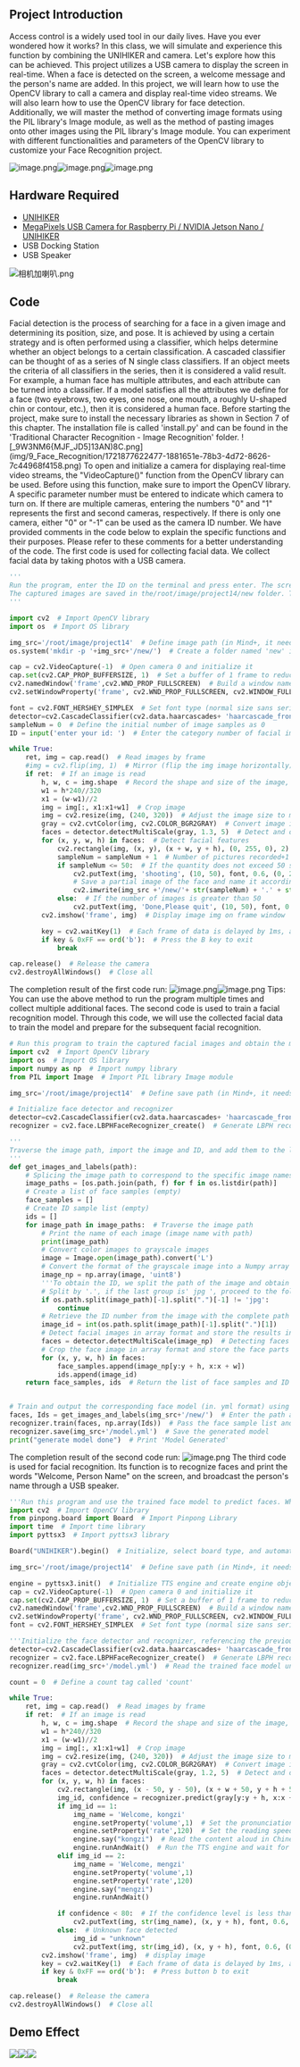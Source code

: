 ## **Project Introduction**
Access control is a widely used tool in our daily lives. Have you ever wondered how it works? In this class, we will simulate and experience this function by combining the UNIHIKER and camera. Let's explore how this can be achieved.
This project utilizes a USB camera to display the screen in real-time. When a face is detected on the screen, a welcome message and the person's name are added.
In this project, we will learn how to use the OpenCV library to call a camera and display real-time video streams. We will also learn how to use the OpenCV library for face detection. Additionally, we will master the method of converting image formats using the PIL library's Image module, as well as the method of pasting images onto other images using the PIL library's Image module. You can experiment with different functionalities and parameters of the OpenCV library to customize your Face Recognition project.

![image.png](img/9_Face_Recognition/1722582651182-604d76ee-d265-49d5-a8c5-000f56425c4c.png)![image.png](img/9_Face_Recognition/1722582686975-0d9f7565-c97e-4e49-a3e0-160c75dc7414.png)![image.png](img/9_Face_Recognition/1722582716283-eb82e65a-8344-46f3-8e2a-fc7caa09289f.png)
## **Hardware Required**

- [UNIHIKER](https://www.dfrobot.com/product-2691.html)
- [MegaPixels USB Camera for Raspberry Pi / NVIDIA Jetson Nano / UNIHIKER](https://www.dfrobot.com/product-2089.html)
- USB Docking Station
- USB Speaker

![相机加喇叭.png](img/9_Face_Recognition/1722566416040-d1d451c8-eac1-4cd1-be2e-67199570e1d2.png)
## **Code**
Facial detection is the process of searching for a face in a given image and determining its position, size, and pose. It is achieved by using a certain strategy and is often performed using a classifier, which helps determine whether an object belongs to a certain classification. A cascaded classifier can be thought of as a series of N single class classifiers. If an object meets the criteria of all classifiers in the series, then it is considered a valid result. For example, a human face has multiple attributes, and each attribute can be turned into a classifier. If a model satisfies all the attributes we define for a face (two eyebrows, two eyes, one nose, one mouth, a roughly U-shaped chin or contour, etc.), then it is considered a human face.
Before starting the project, make sure to install the necessary libraries as shown in Section 7 of this chapter. The installation file is called 'install.py' and can be found in the 'Traditional Character Recognition - Image Recognition' folder.
![_9W3NM6{MJF_JD5]13AN)8C.png](img/9_Face_Recognition/1721877622477-1881651e-78b3-4d72-8626-7c44968f4158.png)
To open and initialize a camera for displaying real-time video streams, the "VideoCapture()" function from the OpenCV library can be used. Before using this function, make sure to import the OpenCV library. A specific parameter number must be entered to indicate which camera to turn on. If there are multiple cameras, entering the numbers "0" and "1" represents the first and second cameras, respectively. If there is only one camera, either "0" or "-1" can be used as the camera ID number.
We have provided comments in the code below to explain the specific functions and their purposes. Please refer to these comments for a better understanding of the code.
The first code is used for collecting facial data. We collect facial data by taking photos with a USB camera.
```python
'''
Run the program, enter the ID on the terminal and press enter. The screen will display the image of the camera. Adjust the position and start taking photos when a green box appears. If done is displayed, the process is complete.
The captured images are saved in the/root/image/project14/new folder. This code captures 50 images, and the code parameters can be modified to capture more images.
'''

import cv2  # Import OpenCV library
import os  # Import OS library

img_src='/root/image/project14'  # Define image path (in Mind+, it needs to be specified to a fixed position when running)
os.system('mkdir -p '+img_src+'/new/')  # Create a folder named 'new' in this path (a folder needs to be created before storing images)

cap = cv2.VideoCapture(-1)  # Open camera 0 and initialize it
cap.set(cv2.CAP_PROP_BUFFERSIZE, 1)  # Set a buffer of 1 frame to reduce latency
cv2.namedWindow('frame',cv2.WND_PROP_FULLSCREEN)  # Build a window named winname with the default attribute of being able to display in full screen
cv2.setWindowProperty('frame', cv2.WND_PROP_FULLSCREEN, cv2.WINDOW_FULLSCREEN)  # Set Winname window to full screen

font = cv2.FONT_HERSHEY_SIMPLEX  # Set font type (normal size sans serif font)
detector=cv2.CascadeClassifier(cv2.data.haarcascades+ 'haarcascade_frontalface_default.xml')  # Load face detection classifier
sampleNum = 0  # Define the initial number of image samples as 0
ID = input('enter your id: ')  # Enter the category number of facial image data

while True:
    ret, img = cap.read()  # Read images by frame
    #img = cv2.flip(img, 1)  # Mirror (flip the img image horizontally)
    if ret:  # If an image is read  
        h, w, c = img.shape  # Record the shape and size of the image, including height, width, and channel
        w1 = h*240//320
        x1 = (w-w1)//2
        img = img[:, x1:x1+w1]  # Crop image
        img = cv2.resize(img, (240, 320))  # Adjust the image size to match the spacing board
        gray = cv2.cvtColor(img, cv2.COLOR_BGR2GRAY)  # Convert image img to grayscale image
        faces = detector.detectMultiScale(gray, 1.3, 5)  # Detect and obtain facial recognition data
        for (x, y, w, h) in faces:  # Detect facial features
            cv2.rectangle(img, (x, y), (x + w, y + h), (0, 255, 0), 2)  # Draw a box rectangle on the face
            sampleNum = sampleNum + 1  # Number of pictures recorded+1
            if sampleNum <= 50:  # If the quantity does not exceed 50 sheets
                cv2.putText(img, 'shooting', (10, 50), font, 0.6, (0, 255, 0), 2)  # Displaying the text 'shooting' on the image screen indicates that facial recognition is being collected
                # Save a partial image of the face and name it according to the rule sampleNum UserID.jpg
                cv2.imwrite(img_src +'/new/'+ str(sampleNum) + '.' + str(ID) + ".jpg",gray[y:y + h, x:x + w])
            else:  # If the number of images is greater than 50
                cv2.putText(img, 'Done,Please quit', (10, 50), font, 0.6, (0, 255, 0), 2)  # Display text to remind completion
        cv2.imshow('frame', img)  # Display image img on frame window

        key = cv2.waitKey(1)  # Each frame of data is delayed by 1ms, and the delay cannot be 0, otherwise the read result will be a static frame
        if key & 0xFF == ord('b'):  # Press the B key to exit
            break

cap.release()  # Release the camera
cv2.destroyAllWindows()  # Close all
```
The completion result of the first code run:
![image.png](img/9_Face_Recognition/1722583188182-4013dcfc-e1e1-4222-8d52-817f09abc518.png)![image.png](img/9_Face_Recognition/1722582020277-072301a0-36da-4411-97d1-f0582e3b61f4.png)
Tips: You can use the above method to run the program multiple times and collect multiple additional faces.
The second code is used to train a facial recognition model. Through this code, we will use the collected facial data to train the model and prepare for the subsequent facial recognition.
```python
# Run this program to train the captured facial images and obtain the model. yml model (at the same level as the new folder)
import cv2  # Import OpenCV library
import os  # Import OS library
import numpy as np  # Import numpy library
from PIL import Image  # Import PIL library Image module

img_src='/root/image/project14'  # Define save path (in Mind+, it needs to be specified to a fixed location when running)

# Initialize face detector and recognizer
detector=cv2.CascadeClassifier(cv2.data.haarcascades+ 'haarcascade_frontalface_default.xml')  # Load face detection classifier
recognizer = cv2.face.LBPHFaceRecognizer_create()  # Generate LBPH recognizer instance model (empty)

'''
Traverse the image path, import the image and ID, and add them to the list
'''
def get_images_and_labels(path):
    # Splicing the image path to correspond to the specific image names, such as/root/image/project14/new/50.1.jpg, and storing them in the image_caths list
    image_paths = [os.path.join(path, f) for f in os.listdir(path)] 
    # Create a list of face samples (empty)
    face_samples = [] 
    # Create ID sample list (empty)
    ids = []  
    for image_path in image_paths:  # Traverse the image path
        # Print the name of each image (image name with path)
        print(image_path) 
        # Convert color images to grayscale images
        image = Image.open(image_path).convert('L')
        # Convert the format of the grayscale image into a Numpy array again
        image_np = np.array(image, 'uint8')
        '''To obtain the ID, we split the path of the image and obtain relevant information'''
        # Split by '.', if the last group is' jpg ', proceed to the following steps
        if os.path.split(image_path)[-1].split(".")[-1] != 'jpg':
            continue
        # Retrieve the ID number from the image with the complete path name, where the ID is the one we set when collecting the image
        image_id = int(os.path.split(image_path)[-1].split(".")[1])
        # Detect facial images in array format and store the results in faces
        faces = detector.detectMultiScale(image_np)  # Detecting faces
        # Crop the face image in array format and store the face parts in the face sample list, and then store the ID numbers of the images in the ID sample list
        for (x, y, w, h) in faces:
            face_samples.append(image_np[y:y + h, x:x + w])
            ids.append(image_id)
    return face_samples, ids  # Return the list of face samples and ID samples


# Train and output the corresponding face model (in. yml format) using the LBPH recognizer model
faces, Ids = get_images_and_labels(img_src+'/new/')  # Enter the path and image folder name to obtain the list of face samples and ID samples
recognizer.train(faces, np.array(Ids))  # Pass the face sample list and ID sample list into an empty LBPH recognizer model to obtain a complete face model
recognizer.save(img_src+'/model.yml')  # Save the generated model
print("generate model done")  # Print 'Model Generated'

```
The completion result of the second code run:
![image.png](img/9_Face_Recognition/1722582208209-337d7b4a-edc1-4b08-8376-aa644642d09d.png)
The third code is used for facial recognition. Its function is to recognize faces and print the words "Welcome, Person Name" on the screen, and broadcast the person's name through a USB speaker.
```python
'''Run this program and use the trained face model to predict faces. When a trained face is detected, display the welcome message and the person's name, and broadcast the person's name; When an unfamiliar face is detected, it displays "unknown", and the more images collected, the higher the recognition accuracy'''
import cv2  # Import OpenCV library
from pinpong.board import Board  # Import Pinpong Library
import time  # Import time library
import pyttsx3  # Import pyttsx3 library

Board("UNIHIKER").begin()  # Initialize, select board type, and automatically recognize without inputting board type

img_src='/root/image/project14'  # Define save path (in Mind+, it needs to be specified to a fixed location when running)

engine = pyttsx3.init()  # Initialize TTS engine and create engine objects
cap = cv2.VideoCapture(-1)  # Open camera 0 and initialize it
cap.set(cv2.CAP_PROP_BUFFERSIZE, 1)  # Set a buffer of 1 frame to reduce latency
cv2.namedWindow('frame',cv2.WND_PROP_FULLSCREEN)  # Build a window named winname with the default attribute of being able to display in full screen
cv2.setWindowProperty('frame', cv2.WND_PROP_FULLSCREEN, cv2.WINDOW_FULLSCREEN)  # Set Winname window to full screen
font = cv2.FONT_HERSHEY_SIMPLEX  # Set font type (normal size sans serif font)

'''Initialize the face detector and recognizer, referencing the previously trained. yml file to recognize faces'''
detector=cv2.CascadeClassifier(cv2.data.haarcascades+ 'haarcascade_frontalface_default.xml')  # Load face detection classifier
recognizer = cv2.face.LBPHFaceRecognizer_create()  # Generate LBPH recognizer instance model
recognizer.read(img_src+'/model.yml')  # Read the trained face model under this path

count = 0  # Define a count tag called 'count'

while True:
    ret, img = cap.read()  # Read images by frame
    if ret:  # If an image is read   
        h, w, c = img.shape  # Record the shape and size of the image, including height, width, and channel
        w1 = h*240//320
        x1 = (w-w1)//2
        img = img[:, x1:x1+w1]  # Crop image
        img = cv2.resize(img, (240, 320))  # Adjust the image size to match the spacing board
        gray = cv2.cvtColor(img, cv2.COLOR_BGR2GRAY)  # Convert image img to grayscale image
        faces = detector.detectMultiScale(gray, 1.2, 5)  # Detect and obtain facial recognition data
        for (x, y, w, h) in faces:
            cv2.rectangle(img, (x - 50, y - 50), (x + w + 50, y + h + 50), (0, 255, 0), 2)  # Draw a box rectangle on the face
            img_id, confidence = recognizer.predict(gray[y:y + h, x:x + w])  # First, specify a square area on the grayscale image (which is used to present the face), and then predict only that area
            if img_id == 1:
                img_name = 'Welcome, kongzi'
                engine.setProperty('volume',1)  # Set the pronunciation volume (within the range of 0-1)
                engine.setProperty('rate',120)  # Set the reading speed (within the range of 0-200)
                engine.say("kongzi")  # Read the content aloud in Chinese
                engine.runAndWait()  # Run the TTS engine and wait for the reading to complete
            elif img_id == 2:
                img_name = 'Welcome, mengzi'
                engine.setProperty('volume',1)  
                engine.setProperty('rate',120)  
                engine.say("mengzi")  
                engine.runAndWait()  

            if confidence < 80:  # If the confidence level is less than 80, it indicates that the learned face has been detected and recognized
                cv2.putText(img, str(img_name), (x, y + h), font, 0.6, (0, 255, 0), 2)  # Add text at a specified location on the image to display the corresponding face ID tag number
            else:  # Unknown face detected
                img_id = "unknown" 
                cv2.putText(img, str(img_id), (x, y + h), font, 0.6, (0, 255, 0), 2)  # Add text at a specified location on the image to indicate a stranger
        cv2.imshow('frame', img)  # display image
        key = cv2.waitKey(1)  # Each frame of data is delayed by 1ms, and the delay cannot be 0, otherwise the read result will be a static frame
        if key & 0xFF == ord('b'):  # Press button b to exit
            break

cap.release()  # Release the camera
cv2.destroyAllWindows()  # Close all
```
## **Demo Effect**
![](img/9_Face_Recognition/1722582651182-604d76ee-d265-49d5-a8c5-000f56425c4c.png)![](img/9_Face_Recognition/1722582686975-0d9f7565-c97e-4e49-a3e0-160c75dc7414.png)![](img/9_Face_Recognition/1722582716283-eb82e65a-8344-46f3-8e2a-fc7caa09289f.png)


